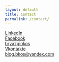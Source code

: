 ```yaml
---
layout: default
title: Contact
permalink: /contact/
---
```

<div class="space-down jumbotron transparent center-block">
    <div class="container">
        <div class="row vcenter">
            <div class="col-md-6">
                <a href="https://www.linkedin.com/in/bkos91"><i class="fa contact fa-2x fa-linkedin-square"></i>LinkedIn</a>
            </div>
            <div class="col-md-6">
                <a href="https://www.facebook.com/bryazgin.kos"><i class="fa contact fa-2x fa-facebook"></i>Facebook</a>
            </div>
        </div>
        <div class="row vcenter">
            <div class="col-md-6">
                <a href="skype:bryazginkos?chat"><i class="fa contact fa-2x fa-skype"></i>bryazginkos</a>
            </div>
            <div class="col-md-6">
                <a href="http://vk.com/bkos91"><i class="fa contact fa-2x fa-vk"></i>Vkontakte</a>
            </div>
        </div>
        <div class="row vcenter">
            <div class="col-md-offset-2 col-md-9">
                <a href="mailto:blog.bkos@yandex.com"><i class="fa contact fa-2x fa-envelope"></i>blog.bkos@yandex.com</a>
            </div>
        </div>
    </div>
</div>


